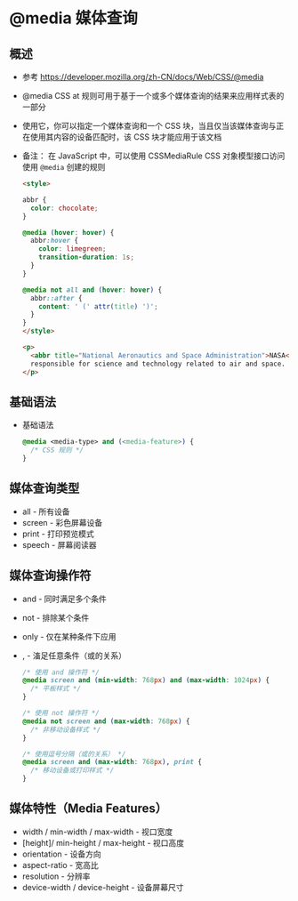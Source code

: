# @media 媒体查询

## 概述

+ 参考 https://developer.mozilla.org/zh-CN/docs/Web/CSS/@media

+ @media CSS at 规则可用于基于一个或多个媒体查询的结果来应用样式表的一部分
+ 使用它，你可以指定一个媒体查询和一个 CSS 块，当且仅当该媒体查询与正在使用其内容的设备匹配时，该 CSS 块才能应用于该文档

+ 备注： 在 JavaScript 中，可以使用 CSSMediaRule CSS 对象模型接口访问使用 `@media` 创建的规则

  ```html
  <style>

  abbr {
    color: chocolate;
  }

  @media (hover: hover) {
    abbr:hover {
      color: limegreen;
      transition-duration: 1s;
    }
  }

  @media not all and (hover: hover) {
    abbr::after {
      content: ' (' attr(title) ')';
    }
  }
  </style>

  <p>
    <abbr title="National Aeronautics and Space Administration">NASA</abbr> is a U.S. government agency that is
    responsible for science and technology related to air and space.
  </p>
  ```

## 基础语法

+ 基础语法

  ```css
  @media <media-type> and (<media-feature>) {
    /* CSS 规则 */
  }
  ```

## 媒体查询类型

+ all - 所有设备
+ screen - 彩色屏幕设备
+ print - 打印预览模式
+ speech - 屏幕阅读器

## 媒体查询操作符

+ and - 同时满足多个条件
+ not - 排除某个条件
+ only - 仅在某种条件下应用
+ , - 滀足任意条件（或的关系）

  ```css
  /* 使用 and 操作符 */
  @media screen and (min-width: 768px) and (max-width: 1024px) {
    /* 平板样式 */
  }

  /* 使用 not 操作符 */
  @media not screen and (max-width: 768px) {
    /* 非移动设备样式 */
  }

  /* 使用逗号分隔（或的关系） */
  @media screen and (max-width: 768px), print {
    /* 移动设备或打印样式 */
  }
  ```

## 媒体特性（Media Features）

+ width / min-width / max-width - 视口宽度
+ [height]/ min-height / max-height - 视口高度
+ orientation - 设备方向
+ aspect-ratio - 宽高比
+ resolution - 分辨率
+ device-width / device-height - 设备屏幕尺寸

